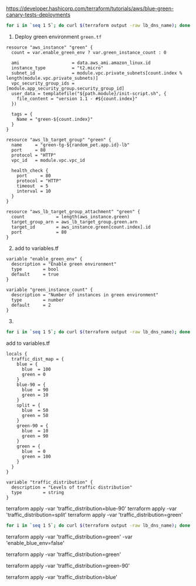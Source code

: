 https://developer.hashicorp.com/terraform/tutorials/aws/blue-green-canary-tests-deployments

```bash
for i in `seq 1 5`; do curl $(terraform output -raw lb_dns_name); done
```

1. Deploy green environment
`green.tf`

```hcl
resource "aws_instance" "green" {
  count = var.enable_green_env ? var.green_instance_count : 0

  ami                    = data.aws_ami.amazon_linux.id
  instance_type          = "t2.micro"
  subnet_id              = module.vpc.private_subnets[count.index % length(module.vpc.private_subnets)]
  vpc_security_group_ids = [module.app_security_group.security_group_id]
  user_data = templatefile("${path.module}/init-script.sh", {
    file_content = "version 1.1 - #${count.index}"
  })

  tags = {
    Name = "green-${count.index}"
  }
}

resource "aws_lb_target_group" "green" {
  name     = "green-tg-${random_pet.app.id}-lb"
  port     = 80
  protocol = "HTTP"
  vpc_id   = module.vpc.vpc_id

  health_check {
    port     = 80
    protocol = "HTTP"
    timeout  = 5
    interval = 10
  }
}

resource "aws_lb_target_group_attachment" "green" {
  count            = length(aws_instance.green)
  target_group_arn = aws_lb_target_group.green.arn
  target_id        = aws_instance.green[count.index].id
  port             = 80
}
```

2. add to variables.tf
```hcl
variable "enable_green_env" {
  description = "Enable green environment"
  type        = bool
  default     = true
}

variable "green_instance_count" {
  description = "Number of instances in green environment"
  type        = number
  default     = 2
}
```

3. 

```bash
for i in `seq 1 5`; do curl $(terraform output -raw lb_dns_name); done
```

add to variables.tf
```hcl
locals {
  traffic_dist_map = {
    blue = {
      blue  = 100
      green = 0
    }
    blue-90 = {
      blue  = 90
      green = 10
    }
    split = {
      blue  = 50
      green = 50
    }
    green-90 = {
      blue  = 10
      green = 90
    }
    green = {
      blue  = 0
      green = 100
    }
  }
}

variable "traffic_distribution" {
  description = "Levels of traffic distribution"
  type        = string
}
```

terraform apply -var 'traffic_distribution=blue-90'
terraform apply -var 'traffic_distribution=split'
terraform apply -var 'traffic_distribution=green'

```bash
for i in `seq 1 5`; do curl $(terraform output -raw lb_dns_name); done
```

terraform apply -var 'traffic_distribution=green' -var 'enable_blue_env=false'

terraform apply -var 'traffic_distribution=green'

terraform apply -var 'traffic_distribution=green-90'

terraform apply -var 'traffic_distribution=blue'